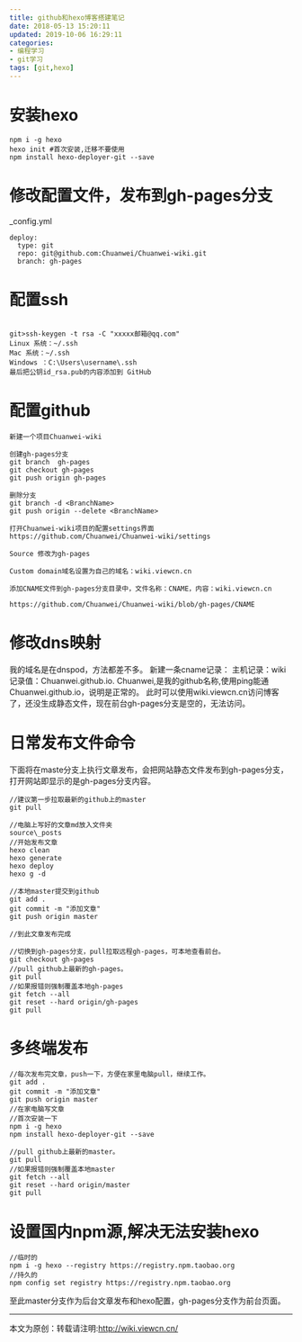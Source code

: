 ```yaml
---
title: github和hexo博客搭建笔记
date: 2018-05-13 15:20:11
updated: 2019-10-06 16:29:11
categories:
- 编程学习
- git学习
tags: [git,hexo]
---
```



# 安装hexo

```
npm i -g hexo
hexo init #首次安装,迁移不要使用
npm install hexo-deployer-git --save

```
# 修改配置文件，发布到gh-pages分支

_config.yml
```
deploy:
  type: git
  repo: git@github.com:Chuanwei/Chuanwei-wiki.git
  branch: gh-pages
```
# 配置ssh
```

git>ssh-keygen -t rsa -C "xxxxx邮箱@qq.com"
Linux 系统：~/.ssh
Mac 系统：~/.ssh
Windows ：C:\Users\username\.ssh
最后把公钥id_rsa.pub的内容添加到 GitHub
```

# 配置github

```
新建一个项目Chuanwei-wiki

创建gh-pages分支
git branch  gh-pages
git checkout gh-pages
git push origin gh-pages

删除分支
git branch -d <BranchName>
git push origin --delete <BranchName>

打开Chuanwei-wiki项目的配置settings界面
https://github.com/Chuanwei/Chuanwei-wiki/settings

Source 修改为gh-pages

Custom domain域名设置为自己的域名：wiki.viewcn.cn

添加CNAME文件到gh-pages分支目录中，文件名称：CNAME，内容：wiki.viewcn.cn

https://github.com/Chuanwei/Chuanwei-wiki/blob/gh-pages/CNAME

```

# 修改dns映射

我的域名是在dnspod，方法都差不多。
新建一条cname记录：
主机记录：wiki   记录值：Chuanwei.github.io.
Chuanwei,是我的github名称,使用ping能通Chuanwei.github.io，说明是正常的。
此时可以使用wiki.viewcn.cn访问博客了，还没生成静态文件，现在前台gh-pages分支是空的，无法访问。


# 日常发布文件命令
下面将在maste分支上执行文章发布，会把网站静态文件发布到gh-pages分支，打开网站即显示的是gh-pages分支内容。
```
//建议第一步拉取最新的github上的master
git pull

//电脑上写好的文章md放入文件夹
source\_posts
//开始发布文章
hexo clean
hexo generate
hexo deploy
hexo g -d

//本地master提交到github
git add .
git commit -m "添加文章"
git push origin master

//到此文章发布完成

//切换到gh-pages分支，pull拉取远程gh-pages，可本地查看前台。
git checkout gh-pages
//pull github上最新的gh-pages。
git pull
//如果报错则强制覆盖本地gh-pages
git fetch --all
git reset --hard origin/gh-pages 
git pull
```

# 多终端发布

```
//每次发布完文章，push一下，方便在家里电脑pull，继续工作。
git add .
git commit -m "添加文章"
git push origin master
//在家电脑写文章
//首次安装一下
npm i -g hexo
npm install hexo-deployer-git --save

//pull github上最新的master。
git pull
//如果报错则强制覆盖本地master
git fetch --all
git reset --hard origin/master 
git pull
```
# 设置国内npm源,解决无法安装hexo
```
//临时的
npm i -g hexo --registry https://registry.npm.taobao.org
//持久的
npm config set registry https://registry.npm.taobao.org 
```

至此master分支作为后台文章发布和hexo配置，gh-pages分支作为前台页面。

---
本文为原创：转载请注明:http://wiki.viewcn.cn/
